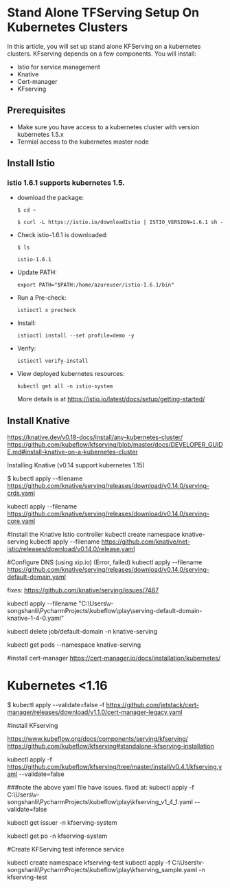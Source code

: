 # Stand Alone TFServing Setup On Kubernetes Clusters

In this article, you will set up stand alone KFServing on a kubernetes clusters. KFserving depends on a few
components. You will install:

*	Istio for service management
*	Knative
*	Cert-manager 
*	KFserving

## Prerequisites

*   Make sure you have access to a kubernetes cluster with version kubernetes 1.5.x
*   Termial access to the kubernetes master node

## Install Istio

### istio 1.6.1 supports kubernetes 1.5.

*  download the package:


    ```$ cd ~```

    ```$ curl -L https://istio.io/downloadIstio | ISTIO_VERSION=1.6.1 sh -```


*  Check istio-1.6.1 is downloaded:

    ```$ ls```

    ```istio-1.6.1``` 

*  Update PATH:
   
    ```export PATH="$PATH:/home/azureuser/istio-1.6.1/bin"```
   
*  Run a Pre-check:
   
    ```istioctl x precheck```

*  Install:
   
    ```istioctl install --set profile=demo -y```

*  Verify:

    ```istioctl verify-install```

*  View deployed kubernetes resources:

    ```kubectl get all -n istio-system```

    More details is at https://istio.io/latest/docs/setup/getting-started/

## Install Knative




https://knative.dev/v0.18-docs/install/any-kubernetes-cluster/
https://github.com/kubeflow/kfserving/blob/master/docs/DEVELOPER_GUIDE.md#install-knative-on-a-kubernetes-cluster


Installing Knative (v0.14 support kubernetes 1.15)

$ kubectl apply --filename https://github.com/knative/serving/releases/download/v0.14.0/serving-crds.yaml

kubectl apply --filename https://github.com/knative/serving/releases/download/v0.14.0/serving-core.yaml


#Install the Knative Istio controller
 kubectl create namespace knative-serving
kubectl apply --filename https://github.com/knative/net-istio/releases/download/v0.14.0/release.yaml

#Configure DNS (using xip.io) (Error, failed) 
kubectl apply --filename https://github.com/knative/serving/releases/download/v0.14.0/serving-default-domain.yaml

fixes: https://github.com/knative/serving/issues/7487

kubectl apply --filename "C:\Users\v-songshanli\PycharmProjects\kubeflow\play\serving-default-domain-knative-1-4-0.yaml"

kubectl delete job/default-domain  -n knative-serving

kubectl get pods --namespace knative-serving


#install cert-manager
https://cert-manager.io/docs/installation/kubernetes/

# Kubernetes <1.16
$ kubectl apply --validate=false -f https://github.com/jetstack/cert-manager/releases/download/v1.1.0/cert-manager-legacy.yaml


#install KFserving

https://www.kubeflow.org/docs/components/serving/kfserving/
https://github.com/kubeflow/kfserving#standalone-kfserving-installation

kubectl apply -f https://github.com/kubeflow/kfserving/tree/master/install/v0.4.1/kfserving.yaml --validate=false

###note the above yaml file have issues. fixed at:
kubectl apply -f C:\Users\v-songshanli\PycharmProjects\kubeflow\play\kfserving_v1_4_1.yaml --validate=false

kubectl get issuer -n kfserving-system

kubectl get po -n kfserving-system

#Create KFServing test inference service

 kubectl create namespace kfserving-test
 kubectl apply -f C:\Users\v-songshanli\PycharmProjects\kubeflow\play\kfserving_sample.yaml -n kfserving-test

    
